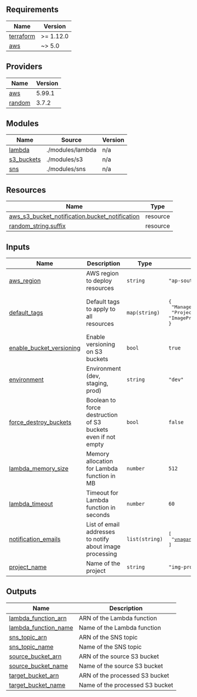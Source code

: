 ## Requirements

| Name | Version |
|------|---------|
| <a name="requirement_terraform"></a> [terraform](#requirement\_terraform) | >= 1.12.0 |
| <a name="requirement_aws"></a> [aws](#requirement\_aws) | ~> 5.0 |

## Providers

| Name | Version |
|------|---------|
| <a name="provider_aws"></a> [aws](#provider\_aws) | 5.99.1 |
| <a name="provider_random"></a> [random](#provider\_random) | 3.7.2 |

## Modules

| Name | Source | Version |
|------|--------|---------|
| <a name="module_lambda"></a> [lambda](#module\_lambda) | ./modules/lambda | n/a |
| <a name="module_s3_buckets"></a> [s3\_buckets](#module\_s3\_buckets) | ./modules/s3 | n/a |
| <a name="module_sns"></a> [sns](#module\_sns) | ./modules/sns | n/a |

## Resources

| Name | Type |
|------|------|
| [aws_s3_bucket_notification.bucket_notification](https://registry.terraform.io/providers/hashicorp/aws/latest/docs/resources/s3_bucket_notification) | resource |
| [random_string.suffix](https://registry.terraform.io/providers/hashicorp/random/latest/docs/resources/string) | resource |

## Inputs

| Name | Description | Type | Default | Required |
|------|-------------|------|---------|:--------:|
| <a name="input_aws_region"></a> [aws\_region](#input\_aws\_region) | AWS region to deploy resources | `string` | `"ap-south-1"` | no |
| <a name="input_default_tags"></a> [default\_tags](#input\_default\_tags) | Default tags to apply to all resources | `map(string)` | <pre>{<br>  "ManagedBy": "Terraform",<br>  "Project": "ImageProcessor"<br>}</pre> | no |
| <a name="input_enable_bucket_versioning"></a> [enable\_bucket\_versioning](#input\_enable\_bucket\_versioning) | Enable versioning on S3 buckets | `bool` | `true` | no |
| <a name="input_environment"></a> [environment](#input\_environment) | Environment (dev, staging, prod) | `string` | `"dev"` | no |
| <a name="input_force_destroy_buckets"></a> [force\_destroy\_buckets](#input\_force\_destroy\_buckets) | Boolean to force destruction of S3 buckets even if not empty | `bool` | `false` | no |
| <a name="input_lambda_memory_size"></a> [lambda\_memory\_size](#input\_lambda\_memory\_size) | Memory allocation for Lambda function in MB | `number` | `512` | no |
| <a name="input_lambda_timeout"></a> [lambda\_timeout](#input\_lambda\_timeout) | Timeout for Lambda function in seconds | `number` | `60` | no |
| <a name="input_notification_emails"></a> [notification\_emails](#input\_notification\_emails) | List of email addresses to notify about image processing | `list(string)` | <pre>[<br>  "vnagaraja362@gmail.com"<br>]</pre> | no |
| <a name="input_project_name"></a> [project\_name](#input\_project\_name) | Name of the project | `string` | `"img-processor"` | no |

## Outputs

| Name | Description |
|------|-------------|
| <a name="output_lambda_function_arn"></a> [lambda\_function\_arn](#output\_lambda\_function\_arn) | ARN of the Lambda function |
| <a name="output_lambda_function_name"></a> [lambda\_function\_name](#output\_lambda\_function\_name) | Name of the Lambda function |
| <a name="output_sns_topic_arn"></a> [sns\_topic\_arn](#output\_sns\_topic\_arn) | ARN of the SNS topic |
| <a name="output_sns_topic_name"></a> [sns\_topic\_name](#output\_sns\_topic\_name) | Name of the SNS topic |
| <a name="output_source_bucket_arn"></a> [source\_bucket\_arn](#output\_source\_bucket\_arn) | ARN of the source S3 bucket |
| <a name="output_source_bucket_name"></a> [source\_bucket\_name](#output\_source\_bucket\_name) | Name of the source S3 bucket |
| <a name="output_target_bucket_arn"></a> [target\_bucket\_arn](#output\_target\_bucket\_arn) | ARN of the processed S3 bucket |
| <a name="output_target_bucket_name"></a> [target\_bucket\_name](#output\_target\_bucket\_name) | Name of the processed S3 bucket |
